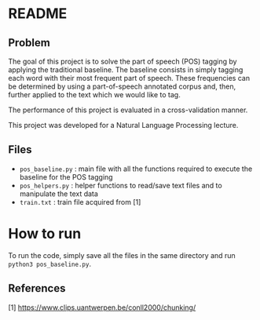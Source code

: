 README
=======

## Problem

The goal of this project is to solve the part of speech (POS) tagging by applying the traditional baseline.
The baseline consists in simply tagging each word with their most frequent part of speech.
These frequencies can be determined by using a part-of-speech annotated corpus and, then,
further applied to the text which we would like to tag.

The performance of this project is evaluated in a cross-validation manner.

This project was developed for a Natural Language Processing lecture.

## Files

* `pos_baseline.py` : main file with all the functions required to execute the baseline for the POS tagging
* `pos_helpers.py` : helper functions to read/save text files and to manipulate the text data
* `train.txt` : train file acquired from [1]

# How to run

To run the code, simply save all the files in the same directory and run `python3 pos_baseline.py`.

## References

[1] https://www.clips.uantwerpen.be/conll2000/chunking/